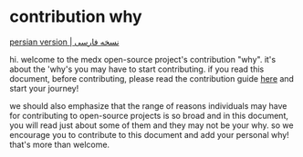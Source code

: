 # contribution why
[persian version | نسخه فارسی](https://docs.google.com/document/d/162J7WSJYWBKjr-eFsJ9tVCDSRQEnMXDkAL17bjYDyeA/edit?usp=sharing)  

hi. welcome to the medx open-source project's contribution "why". it's about the 'why's you may have to start contributing. if you read this document, before contributing, please read the contribution guide [here](https://github.com/Sinusealpha/MedX/blob/main/CONTRIBUTION-GUIDE.md) and start your journey!

we should also emphasize that the range of reasons individuals may have for contributing to open-source projects is so broad and in this document, you will read just about some of them and they may not be your why. so we encourage you to contribute to this document and add your personal why! that's more than welcome.
